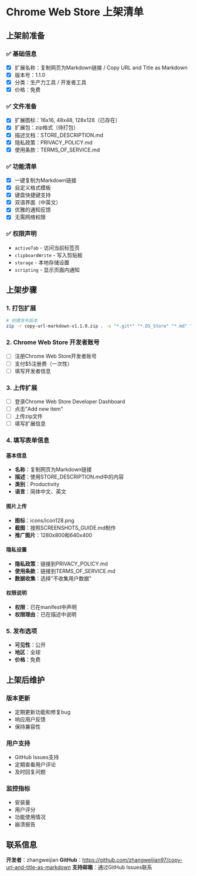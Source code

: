 # Chrome Web Store 上架清单

## 上架前准备

### ✅ 基础信息
- [x] 扩展名称：复制网页为Markdown链接 / Copy URL and Title as Markdown
- [x] 版本号：1.1.0
- [x] 分类：生产力工具 / 开发者工具
- [x] 价格：免费

### ✅ 文件准备
- [x] 扩展图标：16x16, 48x48, 128x128（已存在）
- [x] 扩展包：zip格式（待打包）
- [x] 描述文档：STORE_DESCRIPTION.md
- [x] 隐私政策：PRIVACY_POLICY.md
- [x] 使用条款：TERMS_OF_SERVICE.md

### ✅ 功能清单
- [x] 一键复制为Markdown链接
- [x] 自定义格式模板
- [x] 键盘快捷键支持
- [x] 双语界面（中英文）
- [x] 优雅的通知反馈
- [x] 无需网络权限

### ✅ 权限声明
- `activeTab` - 访问当前标签页
- `clipboardWrite` - 写入剪贴板
- `storage` - 本地存储设置
- `scripting` - 显示页面内通知

## 上架步骤

### 1. 打包扩展
```bash
# 创建发布版本
zip -r copy-url-markdown-v1.1.0.zip . -x "*.git*" "*.DS_Store" "*.md" "resize_icons.py" "icons/temp/*"
```

### 2. Chrome Web Store 开发者账号
- [ ] 注册Chrome Web Store开发者账号
- [ ] 支付$5注册费（一次性）
- [ ] 填写开发者信息

### 3. 上传扩展
- [ ] 登录Chrome Web Store Developer Dashboard
- [ ] 点击"Add new item"
- [ ] 上传zip文件
- [ ] 填写扩展信息

### 4. 填写表单信息

#### 基本信息
- **名称**：复制网页为Markdown链接
- **描述**：使用STORE_DESCRIPTION.md中的内容
- **类别**：Productivity
- **语言**：简体中文、英文

#### 图片上传
- **图标**：icons/icon128.png
- **截图**：按照SCREENSHOTS_GUIDE.md制作
- **推广图片**：1280x800和640x400

#### 隐私设置
- **隐私政策**：链接到PRIVACY_POLICY.md
- **使用条款**：链接到TERMS_OF_SERVICE.md
- **数据收集**：选择"不收集用户数据"

#### 权限说明
- **权限**：已在manifest中声明
- **权限理由**：已在描述中说明

### 5. 发布选项
- **可见性**：公开
- **地区**：全球
- **价格**：免费

## 上架后维护

### 版本更新
- 定期更新功能和修复bug
- 响应用户反馈
- 保持兼容性

### 用户支持
- GitHub Issues支持
- 定期查看用户评论
- 及时回复问题

### 监控指标
- 安装量
- 用户评分
- 功能使用情况
- 崩溃报告

## 联系信息

**开发者**：zhangweijian
**GitHub**：https://github.com/zhangweijian97/copy-url-and-title-as-markdown
**支持邮箱**：通过GitHub Issues联系